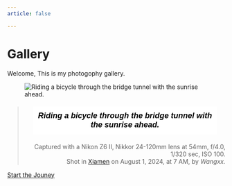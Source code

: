 ```yaml
---
article: false

---
```



# Gallery

<!-- 所有图片放在路径 /.vuepress/public/photos/ 下 
     图片路径的引用需要加入base地址 (base地址为同步到远程的仓库名称)
-->

<style>
    .styled-figcaption {
        color: #000000; /* 文本颜色 */
        font-style: italic; /* 设置文本为斜体 */
        font-weight: ; /* 设置文本为粗体 */
        font-family: "lucida grande", "lucida sans unicode", lucida, helvetica, "Hiragino Sans GB", "Microsoft YaHei", "WenQuanYi Micro Hei", sans-serif; /* 字体 */
        font-size: 12px; /* 字体大小 */
        text-align: right; /* 文本对齐 */
        margin: 20px; /* 外边距 */
        padding: 10px; /* 内边距 */
        background-color: #ffffff; /* 背景颜色 */
        border: 1px solid #fff; /* 边框 */
        border-radius: 0px; /* 边框圆角 */
    }
</style>

<style>
    .styled-paragraph {
        color: #000000; /* 文本颜色 */
        font-style: italic; /* 设置文本为斜体 */
        font-weight: bold; /* 设置文本为粗体 */
        font-family: "lucida grande", "lucida sans unicode", lucida, helvetica, "Hiragino Sans GB", "Microsoft YaHei", "WenQuanYi Micro Hei", sans-serif; /* 字体 */
        font-size: 18px; /* 字体大小 */
        text-align: center; /* 文本对齐 */
        margin: 20px; /* 外边距 */
        padding: 10px; /* 内边距 */
        background-color: #ffffff; /* 背景颜色 */
        border: 1px solid #fff; /* 边框 */
        border-radius: 0px; /* 边框圆角 */
    }
</style>

<style>
    .right-aligned {
        text-align: right; /* 设置文本右对齐 */
    }
</style>

<!-- The main content goes here-->

Welcome, This is my photogophy gallery.

<figure>
  <img src="/blog/photos/DSC_2950.jpg" alt="Riding a bicycle through the bridge tunnel with the sunrise ahead." title="Riding a bicycle through the bridge tunnel with the sunrise ahead." />
</figure>
<blockquote>
  <p class="styled-paragraph">Riding a bicycle through the bridge tunnel with the sunrise ahead.</p>
  <footer style="text-align: right;">Captured with a Nikon Z6 II, Nikkor 24-120mm lens at 54mm, f/4.0, 1/320 sec, ISO 100. </footer>
  <footer style="text-align: right;"> Shot in <a href="https://maps.app.goo.gl/f9KyANn1gGLnHKBC9">Xiamen</a> on August 1, 2024, at 7 AM, by <cite> Wangxx. </cite>
  </footer>
</blockquote>

[Start the Jouney](/en/)

<!-- <button id="toggle-sidebar">显示侧边栏</button> -->





